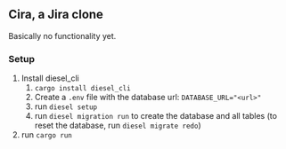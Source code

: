 ## Cira, a Jira clone

Basically no functionality yet.

### Setup

1. Install diesel_cli
   1. `cargo install diesel_cli`
   2. Create a `.env` file with the database url: `DATABASE_URL="<url>"`
   3. run `diesel setup`
   4. run `diesel migration run` to create the database and all tables (to reset the database, run `diesel migrate redo`)
2. run `cargo run`

